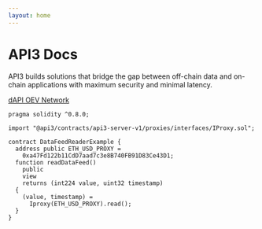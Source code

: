 ```yaml
---
layout: home
---
```


<script setup>
	import { onMounted, computed } from 'vue'


	const isMobile = computed(() => {
		return window.innerWidth < 768
	})

	const isTablet = computed(() => {
		return window.innerWidth < 1024 && window.innerWidth >= 768
	})

	const isDesktop = computed(() => {
		return window.innerWidth >= 1024
	})

	




onMounted(() => {
      // Since this page does not have the sidebar we need to make sure the reference menu is not highlighted
      const api3_navbarReferenceBtn = document.getElementById(
          'api3_Reference_Menu'
      );
      api3_navbarReferenceBtn.style.color = '';
})
</script>

<div class='home-hero' >
  <div class='text-content' >
	 <h1 
	 :class="{'font-heading-3': isMobile, 'font-heading-3': isTablet, 'font-heading-2': isDesktop}"
	 > 
	 	<span :class="{'font-subtitle-12': isMobile, 'font-subtitle-9': isTablet, 'font-subtitle-12': isDesktop}">API3</span>
	 	Docs
	 </h1>
	 <p :class="{'font-body-6': isMobile, 'font-body-3': isTablet, 'font-body-6': isDesktop}" v-if="!isDark">
		API3 builds solutions that bridge the gap between off-chain data and
		on-chain applications with maximum security and minimal latency.
	 </p>
	<div  class="actions">
	<a   class="VPButton medium brand" href="/guides/dapis/">
	dAPI
	</a>
	<a   class="VPButton medium brand outline" href="/reference/oev-network/">OEV Network
	</a>
	</div>
  </div>

  <div class='code'>

```solidity
pragma solidity ^0.8.0;

import "@api3/contracts/api3-server-v1/proxies/interfaces/IProxy.sol";

contract DataFeedReaderExample {
  address public ETH_USD_PROXY =
    0xa47Fd122b11CdD7aad7c3e8B740FB91D83Ce43D1;
  function readDataFeed()
    public
    view
    returns (int224 value, uint32 timestamp)
  {
    (value, timestamp) =
      Iproxy(ETH_USD_PROXY).read();
  }
}
```

  </div>

</div>

<style scoped>
span.font-subtitle-12 {
	display: block;
}



</style>
